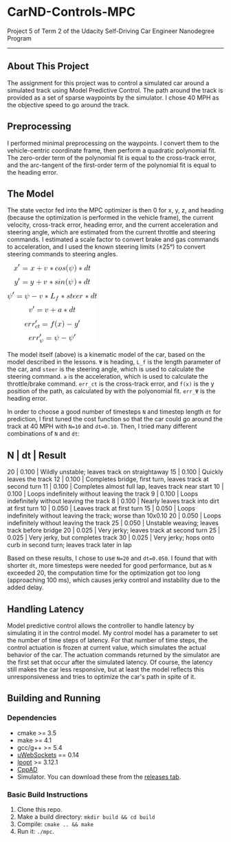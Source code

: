 CarND-Controls-MPC
==================

Project 5 of Term 2 of the Udacity Self-Driving Car Engineer Nanodegree Program

---

About This Project
------------------

The assignment for this project was to control a simulated car around a simulated track using
Model Predictive Control. The path around the track is provided as a set of sparse waypoints by
the simulator. I chose 40 MPH as the objective speed to go around the track.

Preprocessing
-------------

I performed minimal preprocessing on the waypoints. I convert them to the vehicle-centric coordinate
frame, then perform a quadratic polynomial fit. The zero-order term of the polynomial fit is equal
to the cross-track error, and the arc-tangent of the first-order term of the polynomial fit is
equal to the heading error.

The Model
---------

The state vector fed into the MPC optimizer is then 0 for x, y, z, and heading (because the
optimization is performed in the vehicle frame), the current velocity, cross-track error, heading
error, and the current acceleration and steering angle, which are estimated from the current
throttle and steering commands. I estimated a scale factor to convert brake and gas commands to
acceleration, and I used the known steering limits (±25°) to convert steering commands to steering
angles.

![kinematic equations](kinematics.png "Kinematic Equations")

The model itself (above) is a kinematic model of the car, based on the model described in the
lessons. `Ψ` is heading, `L_f` is the length parameter of the car, and `steer` is the steering
angle, which is used to calculate the steering command. `a` is the acceleration, which is used to
calculate the throttle/brake command. `err_ct` is the cross-track error, and `f(x)` is the y
position of the path, as calculated by with the polyonomial fit. `err_Ψ` is the heading error.

In order to choose a good number of timesteps `N` and timestep length `dt` for prediction, I first
tuned the cost function so that the car could go around the track at 40 MPH with `N=10` and
`dt=0.10`. Then, I tried many different combinations of `N` and `dt`:

N  |  dt   | Result
----------------------------------------------------------------------------------
20 | 0.100 | Wildly unstable; leaves track on straightaway
15 | 0.100 | Quickly leaves the track
12 | 0.100 | Completes bridge, first turn, leaves track at second turn
11 | 0.100 | Completes almost full lap, leaves track near start
10 | 0.100 | Loops indefinitely without leaving the track
 9 | 0.100 | Loops indefinitely without leaving the track
 8 | 0.100 | Nearly leaves track into dirt at first turn
10 | 0.050 | Leaves track at first turn
15 | 0.050 | Loops indefinitely without leaving the track; worse than 10x0.10
20 | 0.050 | Loops indefinitely without leaving the track
25 | 0.050 | Unstable weaving; leaves track before bridge
20 | 0.025 | Very jerky; leaves track at second turn
25 | 0.025 | Very jerky, but completes track
30 | 0.025 | Very jerky; hops onto curb in second turn; leaves track later in lap

Based on these results, I chose to use `N=20` and `dt=0.050`. I found that with shorter `dt`, more
timesteps were needed for good performance, but as `N` exceeded 20, the computation time for the
optimization got too long (approaching 100 ms), which causes jerky control and instability due to
the added delay.

Handling Latency
----------------

Model predictive control allows the controller to handle latency by simulating it in the control
model. My control model has a parameter to set the number of time steps of latency. For that
number of time steps, the control actuation is frozen at current value, which simulates the
actual behavior of the car. The actuation commands returned by the simulator are the first set that
occur after the simulated latency. Of course, the latency still makes the car less responsive,
but at least the model reflects this unresponsiveness and tries to optimize the car's path in
spite of it.

Building and Running
--------------------

### Dependencies

* cmake >= 3.5
* make >= 4.1
* gcc/g++ >= 5.4
* [uWebSockets](https://github.com/uWebSockets/uWebSockets) == 0.14
* [Ipopt](https://projects.coin-or.org/Ipopt) >= 3.12.1
* [CppAD](https://www.coin-or.org/CppAD/)
* Simulator. You can download these from the [releases tab](https://github.com/udacity/CarND-MPC-Project/releases).

### Basic Build Instructions

1. Clone this repo.
2. Make a build directory: `mkdir build && cd build`
3. Compile: `cmake .. && make`
4. Run it: `./mpc`.

